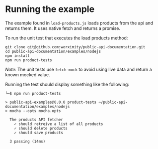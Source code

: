 # Running the example

The example found in `load-products.js` loads products from the api and returns them. It uses native fetch and returns a promise.

To run the unit test that executes the load products method:

```
git clone git@github.com:worximity/public-api-documentation.git
cd public-api-documentation/examples/nodejs
npm install
npm run product-tests
```

_Note_: The unit tests use `fetch-mock` to avoid using live data and return a known mocked value.

Running the test should display something like the following:

```
╰─$ npm run product-tests

> public-api-examples@0.0.0 product-tests ~/public-api-documentation/examples/nodejs
> mocha --opts mocha.opts

  The products API fetcher
    ✓ should retreive a list of all products
    ✓ should delete products
    ✓ should save products

  3 passing (14ms)
```

